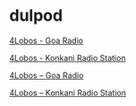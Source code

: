 # dulpod

[4Lobos - Goa Radio](http://cassini.shoutca.st:9266/stream)

[4Lobos - Konkani Radio Station](http://puma.streemlion.com:4460/stream)

[4Lobos – Goa Radio](http://144.217.195.24:9266/stream/)

[4Lobos – Konkani Radio Station](http://streamingv2.shoutcast.com/4LobosKonkaniRadioStation)

